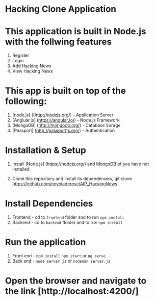 
# Hacking Clone Application


# This application is built in Node.js with the follwing features

1. Register
2. Login
3. Add Hacking News
4. View Hacking News


# This app is built on top of the following:

1. [node.js] ((http://nodejs.org/) - Application Server
2. [Angluar.js] (https://angular.io/) - Node.js Framework
3. [MongoDB] (http://mongodb.org/) - Database Sorage
4. [Passport] (http://passportjs.org/) - Authentication


# Installation & Setup

1. Install [Node.js] (https://nodejs.org/) and [MongoDB](https://www.mongodb.org/) of you have not installed

2. Clone this repository and install its dependencies, git clone https://github.com/noyoladerose/AIP_HackingNews

	
# Install Dependencies

1. Frontend - cd to `frontend` folder and to run `npm install`
2. Backend - cd to `backend` flolder and to run `npm install`  


# Run the application

1. Front end - `npm install`  `npm start` or `ng serve`.
2. Back end - `node server.js` or `nodemon server.js`


# Open the browser and navigate to the link [http://localhost:4200/]








